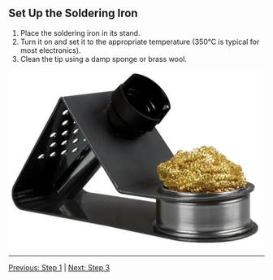 ## Set Up the Soldering Iron

1. Place the soldering iron in its stand.
2. Turn it on and set it to the appropriate temperature (350°C is typical for most electronics).
3. Clean the tip using a damp sponge or brass wool.

<img src="stand.jpg" alt="Image description" width="500"/>

---
[Previous: Step 1](step1.md) | [Next: Step 3](step3.md)


